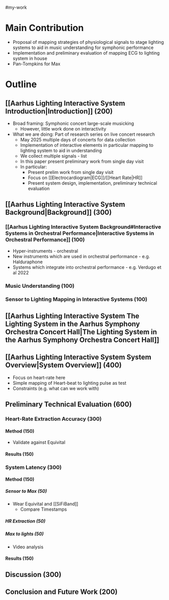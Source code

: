 #my-work 

# Main Contribution

- Proposal of mapping strategies of physiological signals to stage lighting systems to aid in music understanding for symphonic performance
- Implementation and preliminary evaluation of mapping ECG to lighting system in house
- Pan-Tompkins for Max
# Outline

## [[Aarhus Lighting Interactive System Introduction|Introduction]] (200)

- Broad framing: Symphonic concert large-scale musicking
	- However, little work done on interactivity
- What we are doing: Part of research series on live concert research
	- May 2025 multiple days of concerts for data collection
	- Implementation of interactive elements in particular mapping to lighting system to aid in understanding
	- We collect multiple signals - list
	- In this paper present preliminary work from single day visit
	- In particular:
		- Present prelim work from single day visit
		- Focus on [[Electrocardiogram|ECG]]/[[Heart Rate|HR]]
		- Present system design, implementation, preliminary technical evaluation

## [[Aarhus Lighting Interactive System Background|Background]] (300)

### [[Aarhus Lighting Interactive System Background#Interactive Systems in Orchestral Performance|Interactive Systems in Orchestral Performance]] (100)

- Hyper-instruments - orchestral
- New instruments which are used in orchestral performance - e.g. Halduraphone
- Systems which integrate into orchestral performance - e.g. Verdugo et al 2022
### Music Understanding (100)


### Sensor to Lighting Mapping in Interactive Systems (100)

## [[Aarhus Lighting Interactive System The Lighting System in the Aarhus Symphony Orchestra Concert Hall|The Lighting System in the Aarhus Symphony Orchestra Concert Hall]]

## [[Aarhus Lighting Interactive System System Overview|System Overview]] (400)

- Focus on heart-rate here
- Simple mapping of Heart-beat to lighting pulse as test
- Constraints (e.g. what can we work with)


## Preliminary Technical Evaluation (600)

### Heart-Rate Extraction Accuracy (300)

#### Method (150)

- Validate against Equivital

#### Results (150)
### System Latency (300)
#### Method (150)
##### Sensor to Max (50)

- Wear Equivital and [[SiFiBand]]
	- Compare Timestamps

##### HR Extraction (50)


##### Max to lights (50)

- Video analysis

#### Results (150)

## Discussion (300)

## Conclusion and Future Work (200)

